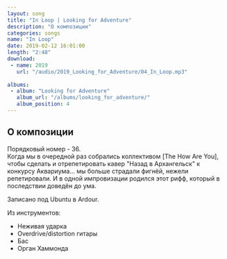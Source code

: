 ```yaml
---
layout: song
title: "In Loop | Looking for Adventure"
description: "О композиции"
categories: songs
name: "In Loop"
date: 2019-02-12 16:01:00
length: "2:48"
download:
 - name: 2019
   url: "/audio/2019_Looking_for_Adventure/04_In_Loop.mp3"
   
albums:
 - album: "Looking for Adventure"
   album_url: "/albums/looking_for_adventure/"
   album_position: 4
---
```



## О композиции

Порядковый номер - 36.  
Когда мы в очередной раз собрались коллективом [The How Are You], чтобы сделать и отрепетировать кавер "Назад в Архангельск" к конкурсу Аквариума... мы больше страдали фигнёй, нежели репетировали. И в одной импровизации родился этот рифф, который в последствии доведён до ума.  

Записано под Ubuntu в Ardour.  

Из инструментов:
- Неживая ударка
- Overdrive/distortion гитары
- Бас
- Орган Хаммонда
